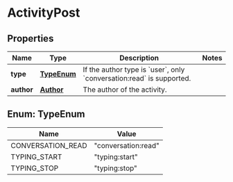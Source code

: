 

# ActivityPost


## Properties

| Name | Type | Description | Notes |
|------------ | ------------- | ------------- | -------------|
|**type** | [**TypeEnum**](#TypeEnum) | If the author type is &#x60;user&#x60;, only &#x60;conversation:read&#x60; is supported. |  |
|**author** | [**Author**](Author.md) | The author of the activity. |  |



## Enum: TypeEnum

| Name | Value |
|---- | -----|
| CONVERSATION_READ | &quot;conversation:read&quot; |
| TYPING_START | &quot;typing:start&quot; |
| TYPING_STOP | &quot;typing:stop&quot; |



